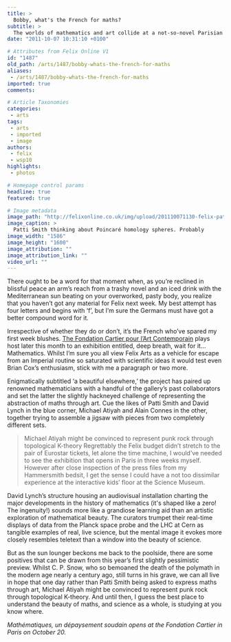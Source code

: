 ```yaml
---
title: >
  Bobby, what's the French for maths?
subtitle: >
  The worlds of mathematics and art collide at a not-so-novel Parisian exhibition
date: "2011-10-07 10:31:10 +0100"

# Attributes from Felix Online V1
id: "1487"
old_path: /arts/1487/bobby-whats-the-french-for-maths
aliases:
 - /arts/1487/bobby-whats-the-french-for-maths
imported: true
comments:

# Article Taxonomies
categories:
 - arts
tags:
 - arts
 - imported
 - image
authors:
 - felix
 - wsp10
highlights:
 - photos

# Homepage control params
headline: true
featured: true

# Image metadata
image_path: "http://felixonline.co.uk/img/upload/201110071130-felix-patti-smith.jpg"
image_caption: >
  Patti Smith thinking about Poincaré homology spheres. Probably
image_width: "1586"
image_height: "1600"
image_attribution: ""
image_attribution_link: ""
video_url: ""
---
```


There ought to be a word for that moment when, as you’re reclined in blissful peace an arm’s reach from a trashy novel and an iced drink with the Mediterranean sun beating on your overworked, pasty body, you realize that you haven’t got any material for Felix next week. My best attempt has four letters and begins with ‘f’, but I’m sure the Germans must have got a better compound word for it.

Irrespective of whether they do or don’t, it’s the French who’ve spared my first week blushes. [The Fondation Cartier pour l’Art Contemporain](http://fondation.cartier.com/) plays host later this month to an exhibition entitled, deep breath, wait for it… Mathematics. Whilst I’m sure you all view Felix Arts as a vehicle for escape from an Imperial routine so saturated with scientific ideas it would test even Brian Cox’s enthusiasm, stick with me a paragraph or two more.

Enigmatically subtitled ‘a beautiful elsewhere,’ the project has paired up renowned mathematicians with a handful of the gallery’s past collaborators and set the latter the slightly hackneyed challenge of representing the abstraction of maths through art. Cue the likes of Patti Smith and David Lynch in the blue corner, Michael Atiyah and Alain Connes in the other, together trying to assemble a jigsaw with pieces from two completely different sets.
> Michael Atiyah might be convinced to represent punk rock through topological K-theory
Regrettably the Felix budget didn’t stretch to the pair of Eurostar tickets, let alone the time machine, I would’ve needed to see the exhibition that opens in Paris in three weeks myself. However after close inspection of the press files from my Hammersmith bedsit, I get the sense I could have a not too dissimilar experience at the interactive kids’ floor at the Science Museum.

David Lynch’s structure housing an audiovisual installation charting the major developments in the history of mathematics (it's shaped like a zero! The ingenuity!) sounds more like a grandiose learning aid than an artistic exploration of mathematical beauty. The curators trumpet their real-time displays of data from the Planck space probe and the LHC at Cern as tangible examples of real, live science, but the mental image it evokes more closely resembles teletext than a window into the beauty of science.

But as the sun lounger beckons me back to the poolside, there are some positives that can be drawn from this year’s first slightly pessimistic preview. Whilst C. P. Snow, who so bemoaned the death of the polymath in the modern age nearly a century ago, still turns in his grave, we can all live in hope that one day rather than Patti Smith being asked to express maths through art, Michael Atiyah might be convinced to represent punk rock through topological K-theory. And until then, I guess the best place to understand the beauty of maths, and science as a whole, is studying at you know where.

_Mathématiques, un dépaysement soudain opens at the Fondation Cartier in Paris on October 20._
